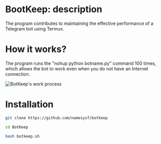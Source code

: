 # BootKeep: description
The program contributes to maintaining the effective performance of a Telegram bot using Termux.


# How it works?
The program runs the "nohup python botname.py" command 100 times, which allows the bot to work even when you do not have an Internet connection.

![BotKeep's work process](https://drive.google.com/file/d/1p6SYmvlQrBngSVuhA0J-U9_mj1_0h4XK/view?usp=drivesdk)

# Installation
```bash
git clone https://github.com/namesysf/botkeep
```
```bash
cd BotKeep
```
```bash
bash botkeep.sh
```
